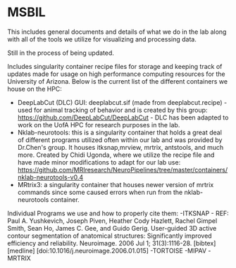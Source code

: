 # MSBIL
This includes general documents and details of what we do in the lab along with all of the tools we utilize for visualizing and processing data.

Still in the process of being updated.

Includes singularity container recipe files for storage and keeping track of updates made for usage on high performance computing resources for the University of Arizona.
Below is the current list of the different containers we house on the HPC:
- DeepLabCut (DLC) GUI: deeplabcut.sif (made from deeplabcut.recipe) - used for animal tracking of behavior and is created by this group: https://github.com/DeepLabCut/DeepLabCut
        - DLC has been adapted to work on the UofA HPC for research purposes in the lab. 
- Nklab-neurotools: this is a singularity container that holds a great deal of different programs utilized often within our lab and was provided by Dr.Chen's group. It houses itksnap,mrview, mrtrix, antstools, and much more. Created by Chidi Ugonda, where we utilize the recipe file and have made minor modifications to adapt for our lab use: https://github.com/MRIresearch/NeuroPipelines/tree/master/containers/nklab-neurotools-v0.4
- MRtrix3: a singularity container that houses newer version of mrtrix commands since some caused errors when run from the nklab-neurotools container. 


Individual Programs we use and how to properly cite them:
-ITKSNAP
        - REF: Paul A. Yushkevich, Joseph Piven, Heather Cody Hazlett, Rachel Gimpel Smith, Sean Ho, James C. Gee, and Guido Gerig. User-guided 3D active contour segmentation of anatomical structures: Significantly improved efficiency and reliability. Neuroimage. 2006 Jul 1; 31(3):1116-28.
[bibtex] [medline] [doi:10.1016/j.neuroimage.2006.01.015] 
-TORTOISE
-MIPAV
-MRTRIX
